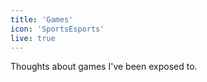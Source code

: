 ```yaml
---
title: 'Games'
icon: 'SportsEsports'
live: true
---
```


Thoughts about games I've been exposed to.
